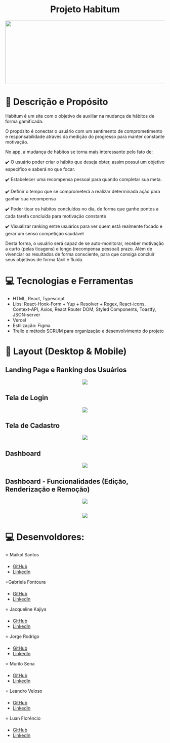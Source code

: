 # <h1 align="center"> Projeto Habitum </h1>

<div align="center"><img width="750" height="200" src="https://github.com/Habitum/web/blob/develop/src/assets/readme/github-header-image.png"></div>

                                                                                                                                             
# :pencil: Descrição e Propósito

Habitum é um site com o objetivo de auxiliar na mudança de hábitos de forma gamificada.
                                                                                                                                             
O propósito é conectar o usuário com um sentimento de comprometimento e responsabilidade através da medição do progresso para manter constante motivação.

No app, a mudança de hábitos se torna mais interessante pelo fato de: 

✔️ O usuário poder criar o hábito que deseja obter, assim possui um objetivo específico e saberá no que focar.
                                                                                                                                             
✔️ Estabelecer uma recompensa pessoal para quando completar sua meta.

✔️ Definir o tempo que se comprometerá a realizar determinada ação para ganhar sua recompensa

✔️ Poder ticar os hábitos concluídos no dia, de forma que ganhe pontos a cada tarefa concluída para motivação constante

✔️ Visualizar ranking entre usuários para ver quem está realmente focado e gerar um senso competição saudável

Desta forma, o usuário será capaz de se auto-monitorar, receber motivação a curto (pelas ticagens) e longo (recompensa pessoal) prazo. Além de vivenciar os resultados de forma consciente, para que consiga concluir seus objetivos de forma fácil e fluida.

# :computer: Tecnologias e Ferramentas

- HTML, React, Typescript
- Libs: React-Hook-Form + Yup + Resolver + Regex, React-icons, Context-API, Axios, React Router DOM, Styled Components, Toastfy, JSON-server
- Vercel
- Estilização: Figma
- Trello e método SCRUM para organização e desenvolvimento do projeto

#  :art: Layout (Desktop & Mobile)

##  Landing Page e Ranking dos Usuários
 
<div align="center"><img src="https://github.com/Habitum/web/blob/develop/src/assets/readme/Landing%20Page.jpg"></div>
 
## Tela de Login

<div align="center"><img  src="https://github.com/Habitum/web/blob/develop/src/assets/readme/Login%20Page.png"></div>

## Tela de Cadastro

<div align="center"><img src="https://github.com/Habitum/web/blob/develop/src/assets/readme/Register%20Page.png"></div>

## Dashboard

<div align="center"><img src="https://github.com/Habitum/web/blob/develop/src/assets/readme/Dashboard%20Page.png"></div>

## Dashboard - Funcionalidades (Edição, Renderização e Remoção)

<div align="center"><img src="https://github.com/Habitum/web/blob/develop/src/assets/readme/Create%20Habit.png"></div>
                                                                                                               
##
                                                                                                               
<div align="center"><img src="https://github.com/Habitum/web/blob/develop/src/assets/readme/Edit%20Functions.png"></div>


# 💻 Desenvoldores:

⭐ Maikol Santos 
 * [GitHub](https://github.com/MaikolSantos)
 * [LinkedIn](https://www.linkedin.com/in/maikol-lourencon/)

⭐Gabriela Fontoura
* [GitHub](https://github.com/gabifontoura)
* [LinkedIn](https://www.linkedin.com/in/gabriela-garcia-fontoura/)

⭐ Jacqueline Kajiya
* [GitHub](https://github.com/JacqueKajiya)
* [LinkedIn](https://www.linkedin.com/in/jacqueline-kajiya-83b359111/)

⭐ Jorge Rodrigo
* [GitHub](https://github.com/Jorge-Rodrigo)
* [LinkedIn](https://www.linkedin.com/in/jorge-rodrigo-monteiro-42b00b207/)
                                                                                                                 
⭐ Murilo Sena
* [GitHub](https://github.com/Murilo517)
* [LinkedIn](https://www.linkedin.com/in/murilo-sena-rocha-640280246/)

⭐ Leandro Veloso
* [GitHub](https://github.com/leandrovsk)
* [LinkedIn](https://www.linkedin.com/in/leandro-veloso-de-siqueira-143430128/) 

⭐ Luan Florêncio
* [GitHub](https://github.com/LuanFlorencioo)
* [LinkedIn](https://www.linkedin.com/in/luanflorencioo) 
